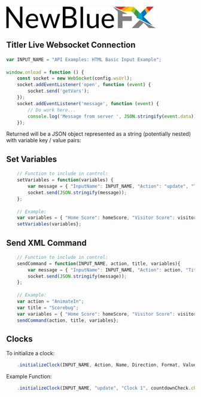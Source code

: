 [![NewBlueFX](img/NewBlueFX_logo.png)](Home.md)

## Titler Live Websocket Connection

```js
var INPUT_NAME = "API Examples: HTML Basic Input Example";

window.onload = function () {
    const socket = new WebSocket(config.wsUrl);
    socket.addEventListener('open', function (event) {
        socket.send('getVars');
    });
    socket.addEventListener('message', function (event) {
        // Do work here...
        console.log('Message from server ', JSON.stringify(event.data));
    });
```
Returned will be a JSON object represented as a string (potentially nested) with variable key / value pairs:

## Set Variables
```js
    // Function to include in control:
    setVariables = function(variables) {
        var message = { "InputName": INPUT_NAME, "Action": "update", "Title": "all", variables };
        socket.send(JSON.stringify(message));
    };

    // Example: 
    var variables = { "Home Score": homeScore, "Visitor Score": visitorScore };
    setVariables(variables};
```
## Send XML Command
```js
    // Function to include in control:
    sendCommand = function(INPUT_NAME, action, title, variables){
        var message = { "InputName": INPUT_NAME, "Action": action, "Title": "", variables };
        socket.send(JSON.stringify(message));
    };

    // Example: 
    var action = "AnimateIn";
    var title = "Scorebug";
    var variables = { "Home Score": homeScore, "Visitor Score": visitorScore };
    sendCommand(action, title, variables};
```

## Clocks
To initialize a clock:
```js
    .initializeClock(INPUT_NAME, Action, Name, Direction, Format, Value);
```

Example Function:
```js
    .initializeClock(INPUT_NAME, "update", "Clock 1", countdownCheck.checked ? "countdown" : "countup", "MM:ss", parseInt(clockBox.value) * 1000);
```